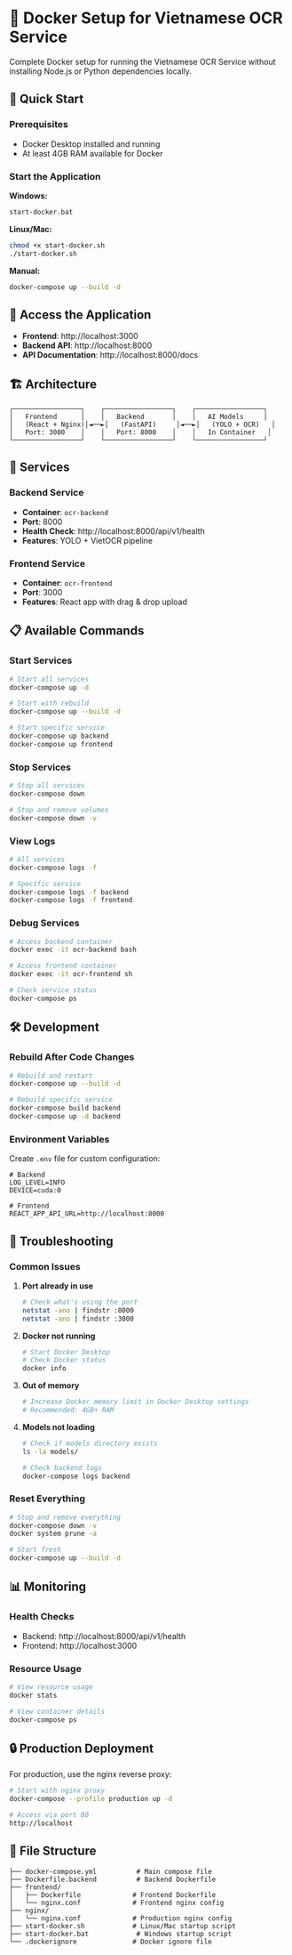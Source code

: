 # 🐳 Docker Setup for Vietnamese OCR Service

Complete Docker setup for running the Vietnamese OCR Service without installing Node.js or Python dependencies locally.

## 🚀 Quick Start

### Prerequisites
- Docker Desktop installed and running
- At least 4GB RAM available for Docker

### Start the Application

**Windows:**
```bash
start-docker.bat
```

**Linux/Mac:**
```bash
chmod +x start-docker.sh
./start-docker.sh
```

**Manual:**
```bash
docker-compose up --build -d
```

## 📱 Access the Application

- **Frontend**: http://localhost:3000
- **Backend API**: http://localhost:8000
- **API Documentation**: http://localhost:8000/docs

## 🏗️ Architecture

```
┌─────────────────┐    ┌─────────────────┐    ┌─────────────────┐
│   Frontend      │    │   Backend       │    │   AI Models     │
│   (React + Nginx)│◄──►│   (FastAPI)     │◄──►│   (YOLO + OCR)   │
│   Port: 3000    │    │   Port: 8000    │    │   In Container   │
└─────────────────┘    └─────────────────┘    └─────────────────┘
```

## 🔧 Services

### Backend Service
- **Container**: `ocr-backend`
- **Port**: 8000
- **Health Check**: http://localhost:8000/api/v1/health
- **Features**: YOLO + VietOCR pipeline

### Frontend Service
- **Container**: `ocr-frontend`
- **Port**: 3000
- **Features**: React app with drag & drop upload

## 📋 Available Commands

### Start Services
```bash
# Start all services
docker-compose up -d

# Start with rebuild
docker-compose up --build -d

# Start specific service
docker-compose up backend
docker-compose up frontend
```

### Stop Services
```bash
# Stop all services
docker-compose down

# Stop and remove volumes
docker-compose down -v
```

### View Logs
```bash
# All services
docker-compose logs -f

# Specific service
docker-compose logs -f backend
docker-compose logs -f frontend
```

### Debug Services
```bash
# Access backend container
docker exec -it ocr-backend bash

# Access frontend container
docker exec -it ocr-frontend sh

# Check service status
docker-compose ps
```

## 🛠️ Development

### Rebuild After Code Changes
```bash
# Rebuild and restart
docker-compose up --build -d

# Rebuild specific service
docker-compose build backend
docker-compose up -d backend
```

### Environment Variables
Create `.env` file for custom configuration:
```env
# Backend
LOG_LEVEL=INFO
DEVICE=cuda:0

# Frontend
REACT_APP_API_URL=http://localhost:8000
```

## 🚨 Troubleshooting

### Common Issues

1. **Port already in use**
   ```bash
   # Check what's using the port
   netstat -ano | findstr :8000
   netstat -ano | findstr :3000
   ```

2. **Docker not running**
   ```bash
   # Start Docker Desktop
   # Check Docker status
   docker info
   ```

3. **Out of memory**
   ```bash
   # Increase Docker memory limit in Docker Desktop settings
   # Recommended: 4GB+ RAM
   ```

4. **Models not loading**
   ```bash
   # Check if models directory exists
   ls -la models/
   
   # Check backend logs
   docker-compose logs backend
   ```

### Reset Everything
```bash
# Stop and remove everything
docker-compose down -v
docker system prune -a

# Start fresh
docker-compose up --build -d
```

## 📊 Monitoring

### Health Checks
- Backend: http://localhost:8000/api/v1/health
- Frontend: http://localhost:3000

### Resource Usage
```bash
# View resource usage
docker stats

# View container details
docker-compose ps
```

## 🔒 Production Deployment

For production, use the nginx reverse proxy:
```bash
# Start with nginx proxy
docker-compose --profile production up -d

# Access via port 80
http://localhost
```

## 📁 File Structure
```
├── docker-compose.yml          # Main compose file
├── Dockerfile.backend          # Backend Dockerfile
├── frontend/
│   ├── Dockerfile             # Frontend Dockerfile
│   └── nginx.conf             # Frontend nginx config
├── nginx/
│   └── nginx.conf             # Production nginx config
├── start-docker.sh            # Linux/Mac startup script
├── start-docker.bat            # Windows startup script
└── .dockerignore              # Docker ignore file
```

